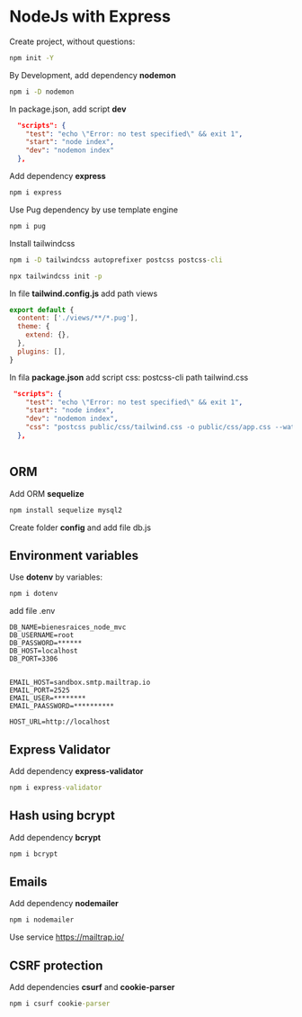 # NodeJs with Express

Create project, without questions:

```cmd
npm init -Y
```

By Development, add dependency **nodemon**

```cmd
npm i -D nodemon
```

In package.json, add script **dev**

```json
  "scripts": {
    "test": "echo \"Error: no test specified\" && exit 1",
    "start": "node index",
    "dev": "nodemon index"
  },
```

Add dependency **express**

```cmd
npm i express
```

Use Pug dependency by use template engine

```cmd
npm i pug
```

Install tailwindcss

```cmd
npm i -D tailwindcss autoprefixer postcss postcss-cli
```

```cmd
npx tailwindcss init -p
```

In file **tailwind.config.js** add path views

```js
export default {
  content: ['./views/**/*.pug'],
  theme: {
    extend: {},
  },
  plugins: [],
}
```

In fila **package.json** add script css: postcss-cli path tailwind.css

```json
 "scripts": {
    "test": "echo \"Error: no test specified\" && exit 1",
    "start": "node index",
    "dev": "nodemon index",
    "css": "postcss public/css/tailwind.css -o public/css/app.css --watch"
  },
 
```
## ORM

Add ORM **sequelize**
```cmd
npm install sequelize mysql2
```

Create folder **config** and add file db.js

## Environment variables

Use **dotenv** by variables:

```cmd
npm i dotenv
```

add file .env

```properties
DB_NAME=bienesraices_node_mvc
DB_USERNAME=root
DB_PASSWORD=******
DB_HOST=localhost
DB_PORT=3306


EMAIL_HOST=sandbox.smtp.mailtrap.io
EMAIL_PORT=2525
EMAIL_USER=********
EMAIL_PAASSWORD=**********

HOST_URL=http://localhost
```
## Express Validator

Add dependency **express-validator**

```cmd
npm i express-validator
```

## Hash using bcrypt

Add dependency **bcrypt**

```cmd
npm i bcrypt
```


## Emails

Add dependency **nodemailer**

```cmd
npm i nodemailer
```

Use service https://mailtrap.io/

## CSRF protection

Add dependencies **csurf** and **cookie-parser**

```cmd
npm i csurf cookie-parser
```

